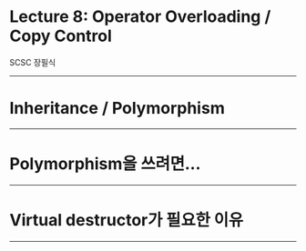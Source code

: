 # Lecture 8: Operator Overloading / Copy Control
SCSC 장필식

---

# Inheritance / Polymorphism

---

# Polymorphism을 쓰려면...

---

# Virtual destructor가 필요한 이유

---



